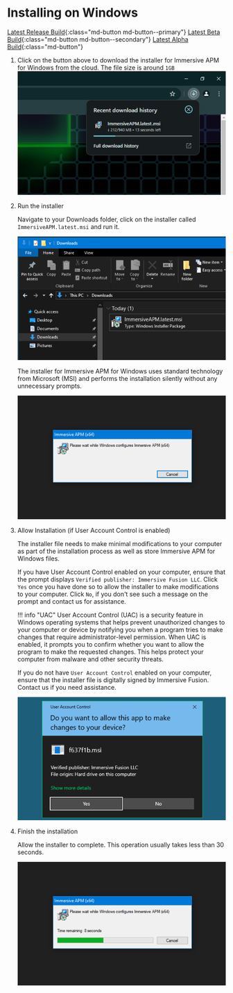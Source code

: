 # Installing on Windows

[Latest Release Build](https://ifapm.blob.core.windows.net/release/rtm/msi/ImmersiveAPM.latest.msi){:class="md-button md-button--primary"}
[Latest Beta Build](https://ifapm.blob.core.windows.net/release/beta/msi/ImmersiveAPM.latest.msi){:class="md-button md-button--secondary"}
[Latest Alpha Build](https://ifapm.blob.core.windows.net/release/alpha/msi/ImmersiveAPM.latest.msi){:class="md-button"}

1. Click on the button above to download the installer for Immersive APM for Windows from the cloud. The file size is around `1GB`
    ![Download](img/1.download.png)

1. Run the installer

    Navigate to your Downloads folder, click on the installer called `ImmersiveAPM.latest.msi` and run it.

    ![Download](img/2.open.png)

    The installer for Immersive APM for Windows uses standard technology from Microsoft (MSI) and performs the installation silently without any unnecessary prompts.

    ![Download](img/4.install.a.png)

1. Allow Installation (if User Account Control is enabled)

    The installer file needs to make minimal modifications to your computer as part of the installation process as well as store Immersive APM for Windows files.

    If you have User Account Control enabled on your computer, ensure that the prompt displays `Verified publisher: Immersive Fusion LLC`. Click `Yes` once you have done so to allow the installer to make modifications to your computer. Click `No`, if you don't see such a message on the prompt and contact us for assistance. 

    !!! info "UAC"
        User Account Control (UAC) is a security feature in Windows operating systems that helps prevent unauthorized changes to your computer or device by notifying you when a program tries to make changes that require administrator-level permission. When UAC is enabled, it prompts you to confirm whether you want to allow the program to make the requested changes. This helps protect your computer from malware and other security threats.

    If you do not have `User Account Control` enabled on your computer, ensure that the installer file is digitally signed by Immersive Fusion. Contact us if you need assistance.

    ![Download](img/4.uac.png)

1. Finish the installation
    
    Allow the installer to complete. This operation usually takes less than 30 seconds.

    ![Download](img/4.install.c.png)
